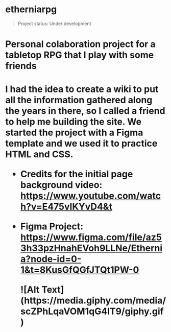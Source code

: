 # etherniarpg

> Project status: Under development

<h1>Personal colaboration project for a tabletop RPG that I play with some friends<h1>

I had the idea to create a wiki to put all the information gathered along the years in there, so I called a friend to help me building the site. We started the project with a Figma template and we used it to practice HTML and CSS.

- Credits for the initial page background video: https://www.youtube.com/watch?v=E475vIKYvD4&t

- Figma Project: https://www.figma.com/file/az53h33pzHnahEVoh9LLNe/Ethernia?node-id=0-1&t=8KusGfQGfJTQt1PW-0

  <p aliign="center">![Alt Text](https://media.giphy.com/media/scZPhLqaVOM1qG4lT9/giphy.gif)</p>
  
